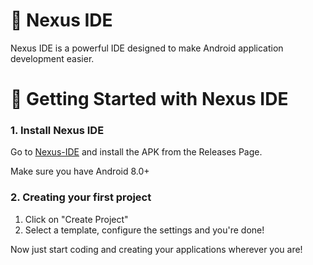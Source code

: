 # 🌟 Nexus IDE
Nexus IDE is a powerful IDE designed to make Android application development easier.
# 🚀 Getting Started with Nexus IDE
### 1. Install Nexus IDE
Go to [Nexus-IDE](https://github.com/Nexus-IDE/Nexus-IDE) and install the APK from the Releases Page.

Make sure you have Android 8.0+
### 2. Creating your first project
1. Click on "Create Project"
2. Select a template, configure the settings and you're done!

Now just start coding and creating your applications wherever you are!
